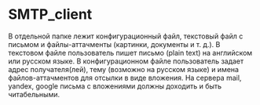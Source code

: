 # SMTP_client

В отдельной папке лежит конфигурационный файл, текстовый файл с письмом и файлы-аттачменты (картинки, документы и т. д.). 
В текстовом файле пользователь пишет письмо (plain text) на английском или русском языке. 
В конфигурационном файле пользователь задает адрес получателя(лей), 
тему (возможно на русском языке) и имена файлов-аттачментов для отсылки в виде вложения.
На сервера mail, yandex, google письма с вложениями должны доходить и быть читабельными.
